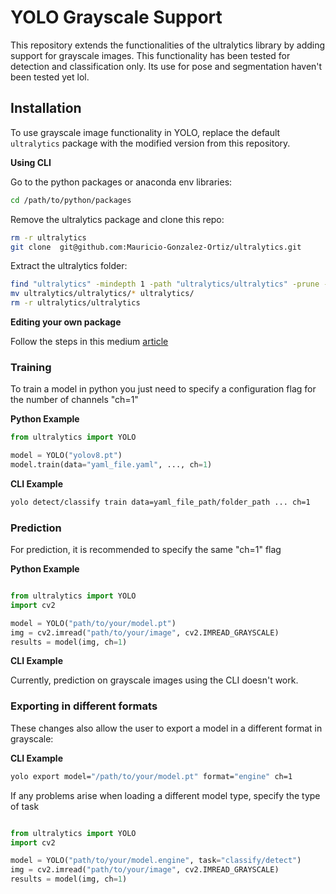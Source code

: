 # YOLO Grayscale Support 

This repository extends the functionalities of the ultralytics library by adding support for grayscale images. This functionality has been tested for detection and classification only. Its use for pose and segmentation haven't been tested yet lol.

## Installation

To use grayscale image functionality in YOLO, replace the default `ultralytics` package with the modified version from this repository.

**Using CLI**

Go to the python packages or anaconda env libraries:
```bash
cd /path/to/python/packages
```

Remove the ultralytics package and clone this repo:
```bash
rm -r ultralytics
git clone  git@github.com:Mauricio-Gonzalez-Ortiz/ultralytics.git
```

Extract the ultralytics folder:
```bash
find "ultralytics" -mindepth 1 -path "ultralytics/ultralytics" -prune -o -exec rm -rf {} +
mv ultralytics/ultralytics/* ultralytics/
rm -r ultralytics/ultralytics
```

**Editing your own package**

Follow the steps in this medium [article](https://medium.com/@ing.mauricioglez1409/yolo-grayscale-training-b3a3b46dec5f)

### Training 

To train a model in python you just need to specify a configuration flag for the number of channels  "ch=1"

**Python Example**

```python
from ultralytics import YOLO

model = YOLO("yolov8.pt")
model.train(data="yaml_file.yaml", ..., ch=1)
```

**CLI Example** 

```bash 
yolo detect/classify train data=yaml_file_path/folder_path ... ch=1
```

### Prediction 

For prediction, it is recommended to specify the same "ch=1" flag 

**Python Example**
```python

from ultralytics import YOLO
import cv2 

model = YOLO("path/to/your/model.pt")
img = cv2.imread("path/to/your/image", cv2.IMREAD_GRAYSCALE) 
results = model(img, ch=1)
```

**CLI Example**

Currently, prediction on grayscale images using the CLI doesn't work. 

### Exporting in different formats

These changes also allow the user to export a model in a different format in grayscale: 

**CLI Example**

```bash
yolo export model="/path/to/your/model.pt" format="engine" ch=1 
```

If any problems arise when loading a different model type, specify the type of task

```python

from ultralytics import YOLO
import cv2 

model = YOLO("path/to/your/model.engine", task="classify/detect")
img = cv2.imread("path/to/your/image", cv2.IMREAD_GRAYSCALE) 
results = model(img, ch=1)
```

